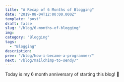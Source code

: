```yaml
---
title: "A Recap of 6 Months of Blogging"
date: "2019-08-04T12:00:00.000Z"
template: "post"
draft: false
slug: "/blog/6-months-of-blogging"
img:
category: "Blogging"
tags:
  - "Blogging"
description: 
prev: "/blog/how-i-became-a-programmer/"
next: "/blog/mailchimp-to-sendy/"
---
```


Today is my 6 month anniversary of starting this blog! 🎉
